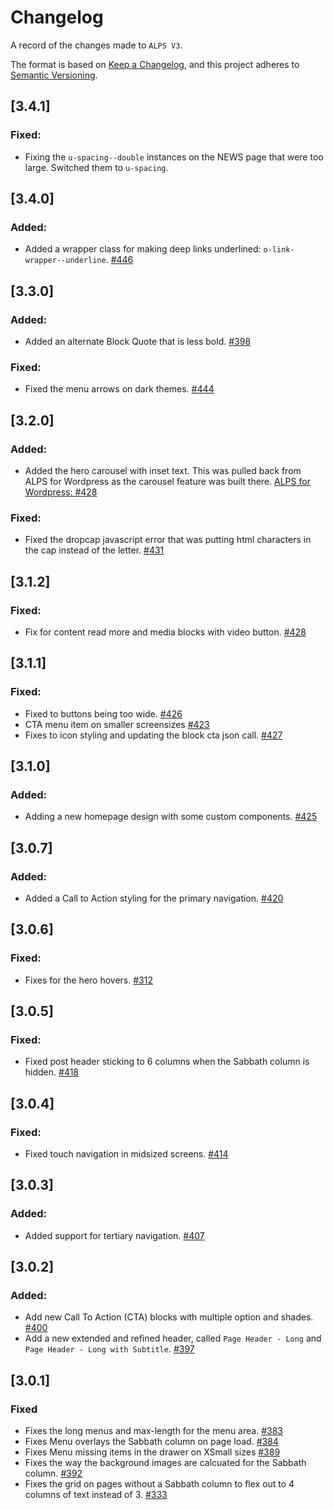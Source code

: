 # Changelog
A record of the changes made to `ALPS V3`.

The format is based on [Keep a Changelog](https://keepachangelog.com/en/1.0.0/), and this project adheres to [Semantic Versioning](https://semver.org/spec/v2.0.0.html).



## [3.4.1]
### Fixed:
- Fixing the `u-spacing--double` instances on the NEWS page that were too large. Switched them to `u-spacing`.

## [3.4.0]
### Added:
- Added a wrapper class for making deep links underlined: `o-link-wrapper--underline`. [#446](https://github.com/adventistchurch/alps/pull/446)

## [3.3.0]
### Added:
- Added an alternate Block Quote that is less bold. [#398](https://github.com/adventistchurch/alps/issues/398)

### Fixed:
- Fixed the menu arrows on dark themes. [#444](https://github.com/adventistchurch/alps/pull/444)

## [3.2.0]
### Added:
- Added the hero carousel with inset text. This was pulled back from ALPS for Wordpress as the carousel feature was built there. [ALPS for Wordpress: #428](https://github.com/adventistchurch/alps-wordpress/pull/428)

### Fixed:
- Fixed the dropcap javascript error that was putting html characters in the cap instead of the letter. [#431](https://github.com/adventistchurch/alps-wordpress/issues/431)

## [3.1.2]
### Fixed:
- Fix for content read more and media blocks with video button. [#428](https://github.com/adventistchurch/alps/pull/428)


## [3.1.1]
### Fixed:
- Fixed to buttons being too wide. [#426](https://github.com/adventistchurch/alps/issues/426)
- CTA menu item on smaller screensizes [#423](https://github.com/adventistchurch/alps/issues/423)
- Fixes to icon styling and updating the block cta json call. [#427](https://github.com/adventistchurch/alps/pr/427)


## [3.1.0]
### Added:
- Adding a new homepage design with some custom components. [#425](https://github.com/adventistchurch/alps/pr/425)


## [3.0.7]
### Added:
- Added a Call to Action styling for the primary navigation. [#420](https://github.com/adventistchurch/alps/issues/420)


## [3.0.6]
### Fixed:
- Fixes for the hero hovers. [#312](https://github.com/adventistchurch/alps-wordpress/issues/312)


## [3.0.5]
### Fixed:
- Fixed post header sticking to 6 columns when the Sabbath column is hidden. [#418](https://github.com/adventistchurch/alps/pull/418)


## [3.0.4]
### Fixed:
- Fixed touch navigation in midsized screens. [#414](https://github.com/adventistchurch/alps/issues/414)


## [3.0.3]
### Added:
- Added support for tertiary navigation. [#407](https://github.com/adventistchurch/alps/issues/407)


## [3.0.2]
### Added:
- Add new Call To Action (CTA) blocks with multiple option and shades. [#400](https://github.com/adventistchurch/alps/issues/400)
- Add a new extended and refined header, called `Page Header - Long` and `Page Header - Long with Subtitle`. [#397](https://github.com/adventistchurch/alps/issues/397)


## [3.0.1]
### Fixed
- Fixes the long menus and max-length for the menu area. [#383](https://github.com/adventistchurch/alps/issues/383)
- Fixes Menu overlays the Sabbath column on page load. [#384](https://github.com/adventistchurch/alps/issues/384)
- Fixes Menu missing items in the drawer on XSmall sizes [#389](https://github.com/adventistchurch/alps/issues/389)
- Fixes the way the background images are calcuated for the Sabbath column. [#392](https://github.com/adventistchurch/alps/issues/392)
- Fixes the grid on pages without a Sabbath column to flex out to 4 columns of text instead of 3. [#333](https://github.com/adventistchurch/alps/issues/333)

